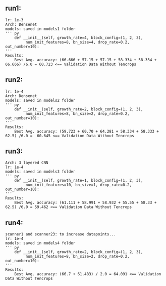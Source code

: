 ## run1:
    lr: 1e-3
    Arch: Densenet
    models: saved in models1 folder
    ''' py
        def __init__(self, growth_rate=4, block_config=(1, 2, 3),
             num_init_features=8, bn_size=4, drop_rate=0.2, out_number=10):
    '''
    Results:
        Best Avg. accuracy: (66.666 + 57.15 + 57.15 + 58.334 + 58.334 + 66.666) /6.0 = 60.723 <== Validation Data Without Tencrops


## run2:
    lr: 1e-4
    Arch: Densenet
    models: saved in models2 folder
    ''' py
        def __init__(self, growth_rate=2, block_config=(1, 2, 3),
             num_init_features=8, bn_size=2, drop_rate=0.2, out_number=10):
    '''
    Results:
        Best Avg. accuracy: (59.723 + 60.70 + 64.281 + 58.334 + 58.333 + 62.5) /6.0 =  60.645 <== Validation Data Without Tencrops

  
## run3: 
    Arch: 3 layered CNN 
    lr: 1e-4
    models: saved in models3 folder
    ''' py
        def __init__(self, growth_rate=1, block_config=(1, 2, 3),
             num_init_features=10, bn_size=1, drop_rate=0.2, out_number=10):
    '''
    Results:
        Best Avg. accuracy: (61.111 + 58.991 + 58.932 + 55.55 + 58.33 + 62.5) /6.0 = 59.462 <== Validation Data Without Tencrops


## run4:
    scanner1 and scanner23: to increase datapoints...
    lr: 1e-4
    models: saved in models4 folder
    ''' py
        def __init__(self, growth_rate=2, block_config=(1, 2, 3),
             num_init_features=8, bn_size=2, drop_rate=0.2, out_number=10):
    '''
    Results:
        Best Avg. accuracy: (66.7 + 61.483) / 2.0 = 64.091 <== Validation Data Without Tencrops

